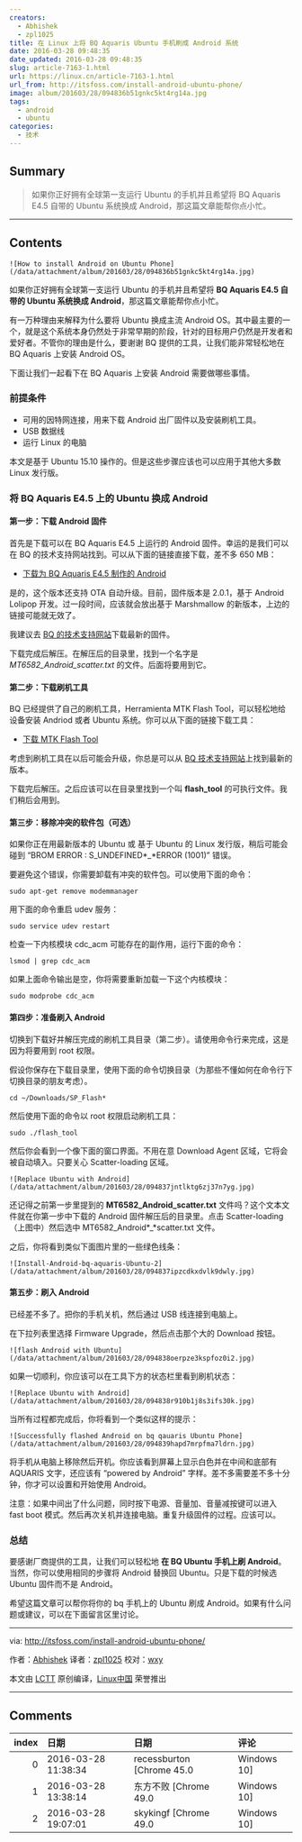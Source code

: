 ```yaml
---
creators:
  - Abhishek
  - zpl1025
title: 在 Linux 上将 BQ Aquaris Ubuntu 手机刷成 Android 系统
date: 2016-03-28 09:48:35
date_updated: 2016-03-28 09:48:35
slug: article-7163-1.html
url: https://linux.cn/article-7163-1.html
url_from: http://itsfoss.com/install-android-ubuntu-phone/
image: album/201603/28/094836b51gnkc5kt4rg14a.jpg
tags:
  - android
  - ubuntu
categories:
  - 技术
---
```


## Summary

> 如果你正好拥有全球第一支运行 Ubuntu 的手机并且希望将 BQ Aquaris E4.5 自带的 Ubuntu 系统换成 Android，那这篇文章能帮你点小忙。

***

<!-- more -->

## Contents

`![How to install Android on Ubuntu Phone](/data/attachment/album/201603/28/094836b51gnkc5kt4rg14a.jpg)`

如果你正好拥有全球第一支运行 Ubuntu 的手机并且希望将 **BQ Aquaris E4.5 自带的 Ubuntu 系统换成 Android**，那这篇文章能帮你点小忙。

有一万种理由来解释为什么要将 Ubuntu 换成主流 Android OS。其中最主要的一个，就是这个系统本身仍然处于非常早期的阶段，针对的目标用户仍然是开发者和爱好者。不管你的理由是什么，要谢谢 BQ 提供的工具，让我们能非常轻松地在 BQ Aquaris 上安装 Android OS。

下面让我们一起看下在 BQ Aquaris 上安装 Android 需要做哪些事情。

### 前提条件

* 可用的因特网连接，用来下载 Android 出厂固件以及安装刷机工具。
* USB 数据线
* 运行 Linux 的电脑

本文是基于 Ubuntu 15.10 操作的。但是这些步骤应该也可以应用于其他大多数 Linux 发行版。

### 将 BQ Aquaris E4.5 上的 Ubuntu 换成 Android

#### 第一步：下载 Android 固件

首先是下载可以在 BQ Aquaris E4.5 上运行的 Android 固件。幸运的是我们可以在 BQ 的技术支持网站找到。可以从下面的链接直接下载，差不多 650 MB：

* [下载为 BQ Aquaris E4.5 制作的 Android](https://storage.googleapis.com/otas/2014/Smartphones/Aquaris_E4.5_L/2.0.1_20150623-1900_bq-FW.zip)

是的，这个版本还支持 OTA 自动升级。目前，固件版本是 2.0.1，基于 Android Lolipop 开发。过一段时间，应该就会放出基于 Marshmallow 的新版本，上边的链接可能就无效了。

我建议去 [BQ 的技术支持网站](http://www.bq.com/gb/support/aquaris-e4-5)下载最新的固件。

下载完成后解压。在解压后的目录里，找到一个名字是 **MT6582\_Android*\_*scatter.txt** 的文件。后面将要用到它。

#### 第二步：下载刷机工具

BQ 已经提供了自己的刷机工具，Herramienta MTK Flash Tool，可以轻松地给设备安装 Andriod 或者 Ubuntu 系统。你可以从下面的链接下载工具：

* [下载 MTK Flash Tool](https://storage.googleapis.com/otas/2014/Smartphones/Aquaris_E4.5/Ubuntu/Web%20version/Web%20version/SP_Flash_Tool_exe_linux_v5.1424.00.zip)

考虑到刷机工具在以后可能会升级，你总是可以从 [BQ 技术支持网站](http://www.bq.com/gb/support/aquaris-e4-5-ubuntu-edition)上找到最新的版本。

下载完后解压。之后应该可以在目录里找到一个叫 **flash\_tool** 的可执行文件。我们稍后会用到。

#### 第三步：移除冲突的软件包（可选）

如果你正在用最新版本的 Ubuntu 或 基于 Ubuntu 的 Linux 发行版，稍后可能会碰到 “BROM ERROR : S\_UNDEFINED*\_*ERROR (1001)” 错误。

要避免这个错误，你需要卸载有冲突的软件包。可以使用下面的命令：

```shell
sudo apt-get remove modemmanager
```

用下面的命令重启 udev 服务：

```shell
sudo service udev restart
```

检查一下内核模块 cdc\_acm 可能存在的副作用，运行下面的命令：

```shell
lsmod | grep cdc_acm
```

如果上面命令输出是空，你将需要重新加载一下这个内核模块：

```shell
sudo modprobe cdc_acm
```

#### 第四步：准备刷入 Android

切换到下载好并解压完成的刷机工具目录（第二步）。请使用命令行来完成，这是因为将要用到 root 权限。

假设你保存在下载目录里，使用下面的命令切换目录（为那些不懂如何在命令行下切换目录的朋友考虑）。

```shell
cd ~/Downloads/SP_Flash*
```

然后使用下面的命令以 root 权限启动刷机工具：

```shell
sudo ./flash_tool
```

然后你会看到一个像下面的窗口界面。不用在意 Download Agent 区域，它将会被自动填入。只要关心 Scatter-loading 区域。

`![Replace Ubuntu with Android](/data/attachment/album/201603/28/094837jntlktg6zj37n7yg.jpg)`

还记得之前第一步里提到的 **MT6582\_Android\_scatter.txt** 文件吗？这个文本文件就在你第一步中下载的 Android 固件解压后的目录里。点击 Scatter-loading（上图中）然后选中 MT6582\_Android*\_*scatter.txt 文件。

之后，你将看到类似下面图片里的一些绿色线条：

`![Install-Android-bq-aquaris-Ubuntu-2](/data/attachment/album/201603/28/094837ipzcdkxdvlk9dwly.jpg)`

#### 第五步：刷入 Android

已经差不多了。把你的手机关机，然后通过 USB 线连接到电脑上。

在下拉列表里选择 Firmware Upgrade，然后点击那个大的 Download 按钮。

`![flash Android with Ubuntu](/data/attachment/album/201603/28/094838oerpze3kspfoz0i2.jpg)`

如果一切顺利，你应该可以在工具下方的状态栏里看到刷机状态：

`![Replace Ubuntu with Android](/data/attachment/album/201603/28/094838r910b1j8s3ifs30k.jpg)`

当所有过程都完成后，你将看到一个类似这样的提示：

`![Successfully flashed Android on bq qauaris Ubuntu Phone](/data/attachment/album/201603/28/094839hapd7mrpfma7ldrn.jpg)`

将手机从电脑上移除然后开机。你应该看到屏幕上显示白色并在中间和底部有 AQUARIS 文字，还应该有 “powered by Android” 字样。差不多需要差不多十分钟，你才可以设置和开始使用 Android。

注意：如果中间出了什么问题，同时按下电源、音量加、音量减按键可以进入 fast boot 模式。然后再次关机并连接电脑。重复升级固件的过程。应该可以。

### 总结

要感谢厂商提供的工具，让我们可以轻松地 **在 BQ Ubuntu 手机上刷 Android**。当然，你可以使用相同的步骤将 Android 替换回 Ubuntu。只是下载的时候选 Ubuntu 固件而不是 Android。

希望这篇文章可以帮你将你的 bq 手机上的 Ubuntu 刷成 Android。如果有什么问题或建议，可以在下面留言区里讨论。

---

via: <http://itsfoss.com/install-android-ubuntu-phone/>

作者：[Abhishek](http://itsfoss.com/author/abhishek/) 译者：[zpl1025](https://github.com/zpl1025) 校对：[wxy](https://github.com/wxy)

本文由 [LCTT](https://github.com/LCTT/TranslateProject) 原创编译，[Linux中国](https://linux.cn/) 荣誉推出

***

## Comments

|   index | 日期                | 日期                                  | 评论                                     |
|--------:|:--------------------|:--------------------------------------|:-----------------------------------------|
|       0 | 2016-03-28 11:38:34 | recessburton [Chrome 45.0|Windows 10] | 吃饱了撑得。。。。                       |
|       1 | 2016-03-28 13:38:14 | 东方不败 [Chrome 49.0|Windows 10]     | 以前觉得刷机很有意思，现在看来，好无聊呀 |
|       2 | 2016-03-28 19:07:01 | skykingf [Chrome 49.0|Windows 10]     | 那还不如直接买个红米 配置都比他强        |
